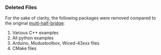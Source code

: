 ### Deleted Files
For the sake of clarity, the following packages were removed compared to the original [multi-half-bridge](https://github.com/Infineon/multi-half-bridge/wiki/Home):
1. Various C++ examples
2. All python examples
3. Arduino, Modustoolbox, Wiced-43xxx files
4. CMake files